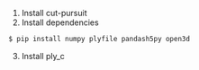 
1. Install cut-pursuit
2. Install dependencies
```bash
$ pip install numpy plyfile pandash5py open3d
```
3. Install ply_c 